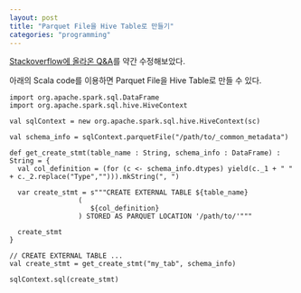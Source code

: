 ```yaml
---
layout: post
title: "Parquet File을 Hive Table로 만들기"
categories: "programming"
---
```


[Stackoverflow에 올라온 Q&A](http://stackoverflow.com/questions/33625617/creating-hive-table-using-parquet-file-metadata)를 약간 수정해보았다.

아래의 Scala code를 이용하면 Parquet File을 Hive Table로 만들 수 있다.

```
import org.apache.spark.sql.DataFrame
import org.apache.spark.sql.hive.HiveContext

val sqlContext = new org.apache.spark.sql.hive.HiveContext(sc)

val schema_info = sqlContext.parquetFile("/path/to/_common_metadata")

def get_create_stmt(table_name : String, schema_info : DataFrame) : String = {
  val col_definition = (for (c <- schema_info.dtypes) yield(c._1 + " " + c._2.replace("Type",""))).mkString(", ")

  var create_stmt = s"""CREATE EXTERNAL TABLE ${table_name}
                 (
                    ${col_definition}
                 ) STORED AS PARQUET LOCATION '/path/to/'"""

  create_stmt
}

// CREATE EXTERNAL TABLE ...
val create_stmt = get_create_stmt("my_tab", schema_info)

sqlContext.sql(create_stmt)
```


